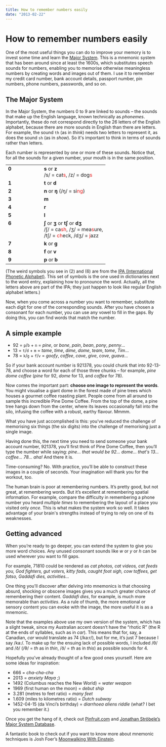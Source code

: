 ```yaml
---
title: How to remember numbers easily
date: "2013-02-22"
---
```


# How to remember numbers easily

One of the most useful things you can do to improve your memory is to invest some time and learn the [Major System][wiki]. This is a mnemonic system that has been around since at least the 1600s, which substitutes speech sounds for numbers, enabling you to memorise otherwise meaningless numbers by creating words and images out of them. I use it to remember my credit card number, bank account details, passport number, pin numbers, phone numbers, passwords, and so on.

## The Major System

In the Major System, the numbers 0 to 9 are linked to sounds – the sounds that make up the English language, known technically as _phonemes_. Importantly, these do not correspond directly to the 26 letters of the English alphabet, because there are more sounds in English than there are letters. For example, the sound `th` (as in _think_) needs two letters to represent it, as does the sound `sh` (as in _show_). So it's important to think in terms of sounds rather than letters.

Each number is represented by one or more of these sounds. Notice that, for all the sounds for a given number, your mouth is in the same position.

<style>
  .post--major-system {
    margin: 0 auto;
    border-spacing: 0;
  }
  .post--major-system td:first-of-type {
    vertical-align: top;
    width: 100px;
  }
  .post--major-system__highlight {
    color: #e61919;
  }
</style>
<table class="post--major-system">
<tr><td><b>0</b></td><td><b>s</b> or <b>z</b><br />/s/ = cat<span class="post--major-system__highlight">s</span>, /z/ = dog<span class="post--major-system__highlight">s</span></td></tr>
<tr><td><b>1</b></td><td><b>t</b> or <b>d</b></td></tr>
<tr><td><b>2</b></td><td><b>n</b> or <b>ŋ</b> (/ŋ/ = si<span class="post--major-system__highlight">ng</span>)</td></tr>
<tr><td><b>3</b></td><td><b>m</b></td></tr>
<tr><td><b>4</b></td><td><b>r</b></td></tr>
<tr><td><b>5</b></td><td><b>l</b></td></tr>
<tr><td><b>6</b></td><td><b>ʃ</b> or <b>ʒ</b> or <b>tʃ</b> or <b>dʒ</b><br />
/ʃ/ = ca<span class="post--major-system__highlight">sh</span>, /ʒ/ = mea<span class="post--major-system__highlight">s</span>ure,<br />/tʃ/ = <span class="post--major-system__highlight">ch</span>eck, /dʒ/ = <span class="post--major-system__highlight">j</span>azz</td></tr>
<tr><td><b>7</b></td><td><b>k</b> or <b>g</b></td></tr>
<tr><td><b>8</b></td><td><b>f</b> or <b>v</b></td></tr>
<tr><td><b>9</b></td><td><b>p</b> or <b>b</b></td></tr>
</table>

(The weird symbols you see in (2) and (6) are from the [IPA (International Phonetic Alphabet)][ipa]. This set of symbols is the one used in dictionaries next to the word entry, explaining how to pronounce the word. Actually, all the letters above are part of the IPA; they just happen to look like regular English alphabet letters.)

Now, when you come across a number you want to remember, substitute each digit for one of the corresponding sounds. After you have chosen a consonant for each number, you can use any vowel to fill in the gaps. By doing this, you can find words that match the number.

## A simple example

- 92 = `p`/`b` + `n` = _pine_, or _bone_, _pain_, _bean_, _pony_, _penny_…
- 13 = `t`/`d` + `m` = _tame_, _time_, _dime_, _dome_, _team_, _tome_, _Tim_…
- 78 = `k`/`g` + `f`/`v` = _goofy_, _coffee_, _cave_, _give_, _cove_, _guava_…

So if your bank account number is 921378, you could chunk that into 92-13-78, and choose a word for each of those three chunks – for example, _pine dome coffee_ (_pine_ for 92, _dome_ for 13, and _coffee_ for 78).

Now comes the important part: **choose one image to represent the words**. You might visualise a giant dome in the forest made of pine trees which houses a gourmet coffee roasting plant. People come from all around to sample this incredible Pine Dome Coffee. From the top of the dome, a pine tree hangs down from the center, where its leaves occasionally fall into the silo, infusing the coffee with a robust, earthy flavour. Mmmm.

What you have just accomplished is this: you've reduced the challenge of memorising six things (the six digits) into the challenge of memorising just a single image.

Having done this, the next time you need to send someone your bank account number, 921378, you’ll first think of Pine Dome Coffee, then you’ll type the number while saying: _pine... that would be 92... dome... that's 13... coffee... 78... aha!_ And there it is.

Time-consuming? No. With practice, you’ll be able to construct these images in a couple of seconds. Your imagination will thank you for the workout, too.

The human brain is poor at remembering numbers. It’s pretty good, but not great, at remembering words. But it’s excellent at remembering spatial information. For example, compare the difficulty in remembering a phone number you heard _multiple times_ to remembering the layout of a place you visited only _once_. This is what makes the system work so well. It takes advantage of your brain's strengths instead of trying to rely on one of its weaknesses.

## Getting advanced

When you’re ready to go deeper, you can extend the system to give you more word choices. Any unused consonant sounds like _w_ or _y_ or _h_ can be used wherever you want to fill gaps.

For example, 71810 could be rendered as _cat photos, cat videos, cat feeds you, God fighters, gut voters, kitty fads, caught foot sigh, cow toffees, get fatso, Gaddafi dies, activities…_

One thing you'll discover after delving into mnemonics is that choosing absurd, shocking or obscene images gives you a much greater chance of remembering their content. _Gaddafi dies_, for example, is much more memorable than _activities_. As a rule of thumb, the more emotional or sensory content you can evoke with the image, the more useful it is as a mnemonic.

Note that the examples above use my own version of the system, which has a slight tweak, since my Australian accent doesn’t have the “rhotic R” (the R at the ends of syllables, such as in _car_). This means that for, say, a Canadian, _car_ would translate as 74 (/ka:r/), but for me, it’s just 7 because I say /ka:/. To make up for the ensuing lack of possible words, I included /θ/ and /ð/ (/θ/ = _th_ as in _thin_, /ð/ = _th_ as in _this_) as possible sounds for 4.

Hopefully you’ve already thought of a few good ones yourself. Here are some ideas for inspiration:

- 666 = _cha-cha-cha_
- 2013 = _anxiety Maya_ ;)
- 1492 (Columbus reaches the New World) = _water weapon_
- 1969 (first human on the moon) = _debut ship_
- 3.281 (metres to feet ratio) = _many feet_
- 1.609 (miles to kilometres ratio) = _Dutch subway_
- 1452-04-15 (da Vinci’s birthday) = _diarrhoea aliens riddle_ (what? I bet you remember it.)

Once you get the hang of it, check out [Pinfruit.com][pinfruit] and [Jonathan Ströbele’s Major System Database][stroebele].

A fantastic book to check out if you want to know more about mnemonic techniques is Josh Foer’s [Moonwalking With Einstein][mwe].

[wiki]: http://en.wikipedia.org/wiki/Mnemonic_major_system
[ipa]: http://en.wikipedia.org/wiki/Wikipedia:IPA_for_English#Key
[pinfruit]: http://pinfruit.com/
[stroebele]: http://major-system.info/en/
[mwe]: http://en.wikipedia.org/wiki/Moonwalking_with_Einstein
